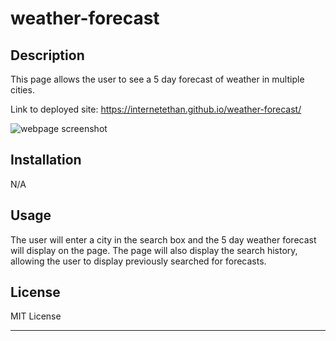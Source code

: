 # weather-forecast

## Description

This page allows the user to see a 5 day forecast of weather in multiple cities. 

Link to deployed site: https://internetethan.github.io/weather-forecast/

![webpage screenshot](./assets/page)

## Installation

N/A

## Usage

The user will enter a city in the search box and the 5 day weather forecast will display on the page. The page will also display the search history, allowing the user to display previously searched for forecasts. 

## License

MIT License

---